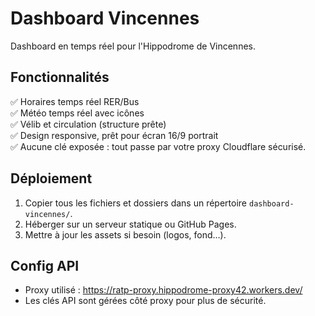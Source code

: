# Dashboard Vincennes

Dashboard en temps réel pour l'Hippodrome de Vincennes.

## Fonctionnalités

✅ Horaires temps réel RER/Bus  
✅ Météo temps réel avec icônes  
✅ Vélib et circulation (structure prête)  
✅ Design responsive, prêt pour écran 16/9 portrait  
✅ Aucune clé exposée : tout passe par votre proxy Cloudflare sécurisé.

## Déploiement

1. Copier tous les fichiers et dossiers dans un répertoire `dashboard-vincennes/`.
2. Héberger sur un serveur statique ou GitHub Pages.
3. Mettre à jour les assets si besoin (logos, fond…).

## Config API

- Proxy utilisé : https://ratp-proxy.hippodrome-proxy42.workers.dev/
- Les clés API sont gérées côté proxy pour plus de sécurité.
